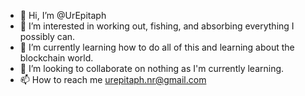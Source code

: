 - 👋 Hi, I’m @UrEpitaph
- 👀 I’m interested in working out, fishing, and absorbing everything I possibly can.
- 🌱 I’m currently learning how to do all of this and learning about the blockchain world.
- 💞️ I’m looking to collaborate on nothing as I'm currently learning.
- 📫 How to reach me urepitaph.nr@gmail.com

<!---
UrEpitaph/UrEpitaph is a ✨ special ✨ repository because its `README.md` (this file) appears on your GitHub profile.
You can click the Preview link to take a look at your changes.
--->
